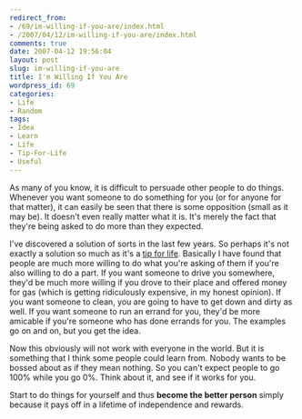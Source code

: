 ```yaml
---
redirect_from:
- /69/im-willing-if-you-are/index.html
- /2007/04/12/im-willing-if-you-are/index.html
comments: true
date: 2007-04-12 19:56:04
layout: post
slug: im-willing-if-you-are
title: I'm Willing If You Are
wordpress_id: 69
categories:
- Life
- Random
tags:
- Idea
- Learn
- Life
- Tip-For-Life
- Useful
---
```


As many of you know, it is difficult to persuade other people to do things.  Whenever you want someone to do something for you (or for anyone for that matter), it can easily be seen that there is some opposition (small as it may be).  It doesn't even really matter what it is.  It's merely the fact that they're being asked to do more than they expected.  

I've discovered a solution of sorts in the last few years.  So perhaps it's not exactly a solution so much as it's a [tip for life](http://www.goingthewongway.com/tag/tip-for-life).  Basically I have found that people are much more willing to do what you're asking of them if you're also willing to do a part.  If you want someone to drive you somewhere, they'd be much more willing if you drove to their place and offered money for gas (which is getting ridiculously expensive, in my honest opinion).  If you want someone to clean, you are going to have to get down and dirty as well.  If you want someone to run an errand for you, they'd be more amicable if you're someone who has done errands for you.  The examples go on and on, but you get the idea.

Now this obviously will not work with everyone in the world.  But it is something that I think some people could learn from.  Nobody wants to be bossed about as if they mean nothing.  So you can't expect people to go 100% while you go 0%.  Think about it, and see if it works for you.  

Start to do things for yourself and thus **become the better person** simply because it pays off in a lifetime of independence and rewards.
